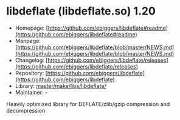 # libdeflate (libdeflate.so) 1.20
 - Homepage: [https://github.com/ebiggers/libdeflate#readme](https://github.com/ebiggers/libdeflate#readme)
 - Manpage: [https://github.com/ebiggers/libdeflate/blob/master/NEWS.md](https://github.com/ebiggers/libdeflate/blob/master/NEWS.md)
 - Changelog: [https://github.com/ebiggers/libdeflate/releases](https://github.com/ebiggers/libdeflate/releases)
 - Repository: [https://github.com/ebiggers/libdeflate](https://github.com/ebiggers/libdeflate)
 - Library: [master/make/libs/libdeflate/](https://github.com/Freetz-NG/freetz-ng/tree/master/make/libs/libdeflate/)
 - Maintainer: -

Heavily optimized library for DEFLATE/zlib/gzip compression and decompression
